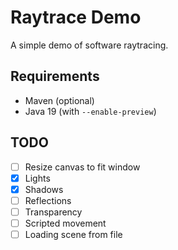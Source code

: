 # Raytrace Demo

A simple demo of software raytracing.

## Requirements
* Maven (optional)
* Java 19 (with `--enable-preview`)

## TODO

* [ ] Resize canvas to fit window
* [x] Lights
* [x] Shadows
* [ ] Reflections
* [ ] Transparency
* [ ] Scripted movement
* [ ] Loading scene from file
